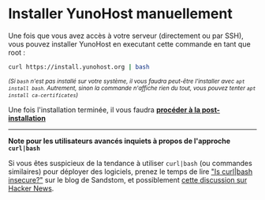 # Installer YunoHost manuellement

Une fois que vous avez accès à votre serveur (directement ou par SSH), vous pouvez installer YunoHost en executant cette commande en tant que root :

```bash
curl https://install.yunohost.org | bash
```

<small>*(Si `bash` n'est pas installé sur votre système, il vous faudra peut-être l'installer avec `apt install bash`. Autrement, sinon la commande n'affiche rien du tout, vous pouvez tenter `apt install ca-certificates`)*</small>

Une fois l'installation terminée, il vous faudra [**procéder à la post-installation**](/postinstall)

---

**Note pour les utilisateurs avancés inquiets à propos de l'approche `curl|bash`**

Si vous êtes suspicieux de la tendance à utiliser `curl|bash` (ou commandes similaires) pour déployer des logiciels, prenez le temps de lire ["Is curl|bash insecure?"](https://sandstorm.io/news/2015-09-24-is-curl-bash-insecure-pgp-verified-install) sur le blog de Sandstom, et possiblement [cette discussion sur Hacker News](https://news.ycombinator.com/item?id=12766350).

